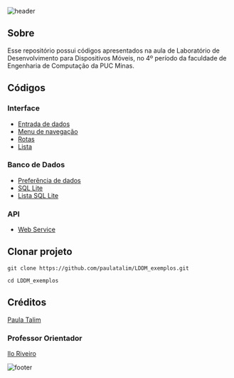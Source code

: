 ![header](https://capsule-render.vercel.app/api?type=waving&color=0000ff&fontColor=ffffff&height=220&section=header&text=Laboratório%20de%20Desenvolvimento%20para%20Dispositivos%20Móveis&fontSize=25&animation=fadeIn&fontAlignY=38)

## Sobre

Esse repositório possui códigos apresentados na aula de Laboratório de Desenvolvimento para Dispositivos Móveis, no 4º período da faculdade de Engenharia de Computação da PUC Minas.

## Códigos

### Interface

- [Entrada de dados](./exemplos/interface_app2/)
- [Menu de navegação](./exemplos/navegacao_telas_app/)
- [Rotas](./exemplos/nomeando_rotas/)
- [Lista](./exemplos/list/)

### Banco de Dados

- [Preferência de dados](./exemplos/preferencia_dados/)
- [SQL Lite](./exemplos/sqlite/)
- [Lista SQL Lite](./exemplos/list_sqlite/)

### API

- [Web Service](./exemplos/web_service/)

## Clonar projeto

```
git clone https://github.com/paulatalim/LDDM_exemplos.git
```
```
cd LDDM_exemplos
```

## Créditos

[Paula Talim](https://www.linkedin.com/in/paulatalim/)

### Professor Orientador

[Ilo Riveiro](https://www.linkedin.com/in/ilorivero/)

![footer](https://capsule-render.vercel.app/api?type=waving&color=0000ff&fontColor=ffffff&height=150&section=footer&animation=fadeIn)